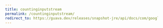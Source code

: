 ```yaml
---
title: countinginputstream
permalink: /countinginputstream/
redirect_to: https://guava.dev/releases/snapshot-jre/api/docs/com/google/common/io/CountingInputStream.html
---
```

